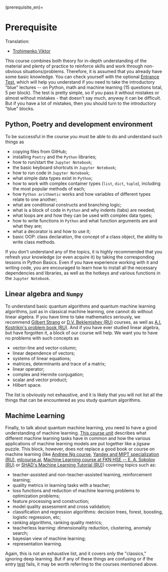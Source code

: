 (prerequisite_en)=

# Prerequisite

 Translation:

 - [Trohimenko Viktor](https://github.com/vtrokhymenko)


This course combines both theory for in-depth understanding of the material and plenty of practice to reinforce skills and work through non-obvious situations/problems. Therefore, it is assumed that you already have some basic knowledge. You can check yourself with the optional [Entrance Test](https://ods.ai/tracks/qmlcourse/blocks/ee9f2a26-6234-4a72-84a6-a05de035bb1a), which will help you understand if you need to take the introductory "blue" lectures -- on Python, math and machine learning (15 questions total, 5 per block). The test is pretty simple, so if you pass it without mistakes or almost without mistakes - that doesn't say much, anyway it can be difficult. But if you have a lot of mistakes, then you should turn to the introductory "blue" blocks.

## Python, Poetry and development environment

To be successful in the course you must be able to do and understand such things as

- copying files from GitHub;
- installing `Poetry` and the `Python` libraries;
- how to run/start the `Jupyter Notebook`;
- the basic keyboard shortcuts in `Jupyter Notebook`;
- how to run code in `Jupyter Notebook`;
- what simple data types exist in `Python`;
- how to work with complex container types (`list`, `dict`, `tuple`), including the most popular methods of each;
- how `Python arithmetic` works and how variables of different types relate to one another;
- what are conditional constructs and branching logic;
- what is a block of code in `Python` and why indents (tabs) are needed;
- what loops are and how they can be used with complex data types;
- how to write functions in `Python` and what function arguments are and what they are;
- what a decorator is and how to use it;
- basic OOP: class declaration, the concept of a class object, the ability to write class methods.

If you don't understand any of the topics, it is highly recommended that you refresh your knowledge (or even acquire it) by taking the corresponding lessons in Python Basics. Even if you have experience working with it and writing code, you are encouraged to learn how to install all the necessary dependencies and libraries, as well as the hotkeys and various functions in the `Jupyter Notebook`.

## Linear algebra and `Numpy`

To understand basic quantum algorithms and quantum machine learning algorithms, just as in classical machine learning, one cannot do without linear algebra. If you have time to take mathematics seriously, we recommend [Gilbert Strang](https://ocw.mit.edu/courses/18-06-linear-algebra-spring-2010/) or [D.V. Beklemishev (RU)](https://www.litres.ru/d-v-beklemishev/kurs-analiticheskoy-geometrii-i-lineynoy-algebry-66005405/) courses, as well as [A.I. Kostrikin's problem book (RU)](https://biblio.mccme.ru/node/2192). And if you have ever studied linear algebra, but have forgotten it, a block of our course will help. We want you to have no problems with such concepts as

- vector-line and vector-column;
- linear dependence of vectors;
- systems of linear equations;
- matrices, determinants and trace of a matrix;
- linear operator;
- complex and Hermite conjugation;
- scalar and vector product;
- Hilbert space.

The list is obviously not exhaustive, and it is likely that you will not list all the things that can be encountered as you study quantum algorithms.

## Machime Learning

Finally, to talk about quantum machine learning, you need to have a good understanding of machine learning. [This course unit](../../ml/en/ml_intro.md) describes what different machine learning tasks have in common and how the various applications of machine learning models are put together like a jigsaw puzzle. This block, however, does not replace a good book or course on machine learning (like [Andrew Ng course](https://www.coursera.org/learn/machine-learning), [Yandex and MIPT specialization (RU)](https://datasciencecourse.ru/), [mlcourse.ai](https://mlcourse.ai), [Machine Learning course at FKN HSE -- E. A. Sokolov (RU)](https://github.com/esokolov/ml-course-hse) or [SHAD's Machine Learning Tutorial (RU)](https://ml-handbook.ru/)) covering topics such as:

- teacher-assisted and non-teacher-assisted learning, reinforcement learning;
- quality metrics in learning tasks with a teacher;
- loss functions and reduction of machine learning problems to optimization problems;
- feature processing and construction;
- model quality assessment and cross validation;
- classification and regression algorithms: decision trees, forest, boosting, logistic regression, etc;
- ranking algorithms, ranking quality metrics;
- teacherless learning: dimensionality reduction, clustering, anomaly search;
- bayesian view of machine learning;
- representation learning.

Again, this is not an exhaustive list, and it covers only the "classics," ignoring deep learning. But if any of these things are confusing or if the entry [test](https://ods.ai/tracks/qmlcourse/blocks/ee9f2a26-6234-4a72-84a6-a05de035bb1a) fails, it may be worth referring to the courses mentioned above.
